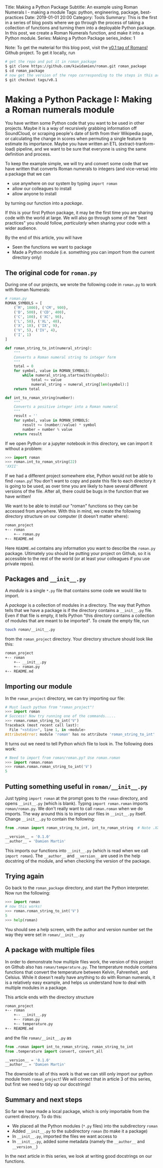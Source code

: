 Title: Making a Python Package
Subtitle: An example using Roman Numerals I - making a module 
Tags: python, engineering, package, best-practices
Date: 2019-01-01 20:00
Category: Tools
Summary: This is the first in a series of blog posts where we go through the process of taking a collection of functions and turning them into a deployable Python package. In this post, we create a Roman Numerals function, and make it into a Python module.
Series: Making a Python Package
series_index: 1

Note: To get the material for this blog post, visit the [v0.1 tag of Romans!](https://github.com/kiwidamien/Roman/tree/v0.1) Github project. To get it locally, run
```bash
# get the repo and put it in roman_package
$ git clone https://github.com/kiwidamien/roman.git roman_package
$ cd roman_package
# now get the version of the repo corresponding to the steps in this article
$ git checkout tags/v0.1
```

# Making a Python Package I: Making a Roman numerals module

You have written some Python code that you want to be used in other projects. Maybe it is a way of recursively grabbing information off SoundCloud, or scraping people's date of birth from their Wikipedia page, or calculating the change in scores when permuting a single feature to estimate its importance. Maybe you have written an ETL (extract-tranform-load) pipeline, and we want to be sure that everyone is using the same definition and process.

To keep the example simple, we will try and convert some code that we have written that converts Roman numerals to integers (and vice-versa) into a package that we can
* use anywhere on our system by typing `import roman`
* allow our colleagues to install
* allow anyone to install

by turning our function into a _package_.

If this is your first Python package, it may be the first time you are sharing code with the world at large. We will also go through some of the "best practices" you should follow, _particularly_ when sharing your code with a wider audience.

By the end of this article, you will have
* Seen the functions we want to package
* Made a Python module (i.e. something you can import from the current directory only)

## The original code for `roman.py`

During one of our projects, we wrote the following code in `roman.py` to work with Roman Numerals:
```python
# roman.py
ROMAN_SYMBOLS = [
    ('M', 1000), ('CM', 900),
    ('D', 500), ('CD', 400),
    ('C', 100), ('XC', 90),
    ('L', 50), ('XL', 40),
    ('X', 10), ('IX', 9),
    ('V', 5), ('IV', 4),
    ('I', 1)
]

def roman_string_to_int(numeral_string):
    """
    Converts a Roman numeral string to integer form
    """
    total = 0
    for symbol, value in ROMAN_SYMBOLS:
        while numeral_string.startswith(symbol):
            total += value
            numeral_string = numeral_string[len(symbol):]
    return total

def int_to_roman_string(number):
    """
    Converts a positive integer into a Roman numeral
    """
    result = ''
    for symbol, value in ROMAN_SYMBOLS:
        result += (number//value) * symbol
        number = number % value
    return result
```

If we open Python or a jupyter notebook in this directory, we can import it without a problem:
```python
>>> import roman
>>> roman.int_to_roman_string(22)
'XXII'
```

If we had a different project somewhere else, Python would not be able to find `roman.py`! You don't want to copy and paste this file to each directory it is going to be used, as over time you are likely to have several different versions of the file. After all, there could be bugs in the function that we have written!

We want to be able to install our "roman" functions so they can be accessed from anywhere. With this in mind, we create the following directory structure on our computer (it doesn't matter where):
```bash
roman_project
+-- roman
    +-- roman.py
+-- README.md
```
Here `README.md` contains any information you want to describe the `roman.py` package. Ultimately you should be putting your project on Github, so it is accessible to the rest of the world (or at least your colleagues if you use private repos).

## Packages and `__init__.py`

A _module_ is a single `*.py` file that contains some code we would like to import.

A _package_ is a collection of modules in a directory. The way that Python tells that we have a package is if the directory contains a `__init__.py` file. Even if that file is empty, it tells Python "this directory contains a collection of modules that are meant to be imported". To create the empty file, run 
```bash
touch roman/__init__.py
```
from the `roman_project` directory. Your directory structure should look like this:
```bash
roman_project
+-- roman
    +-- __init__.py
    +-- roman.py
+-- README.md
```

## Importing our module

In the `roman_project` directory, we can try importing our file:
```python
# Must lauch python from "roman_project"!
>>> import roman
# Success! Now try running one of the commands.....
>>> roman.roman_string_to_int('V')
Traceback (most recent call last):
  File "<stdin>", line 1, in <module>
AttributeError: module 'roman' has no attribute 'roman_string_to_int'
```

It turns out we need to tell Python which file to look in. The following does work:
```python
# Need to import from roman/roman.py? Use roman.roman
>>> import roman.roman
>>> roman.roman.roman_string_to_int('V')
5
```

## Putting something useful in `roman/__init__.py`
 
Just typing `import roman` at the prompt goes to the `roman` directory, and opens `__init__.py` (which is blank). Typing `import roman.roman` imports `roman/roman.py`. We don't really want to call `roman.roman` when we do imports. The way around this is to import our files in `__init__.py` itself. Change `__init__.py` to contain the following:
```python
from .roman import roman_string_to_int, int_to_roman_string  # Note .XXXXXX means "import XXXXXX.py from current directory"

__version__ = '0.1.0'
__author__ = 'Damien Martin'
```

This imports our functions into `__init__.py` (which is read when we call `import roman`). The `__author__` and `__version__` are used in the help docstring of the module, and when checking the version of the package.

## Trying again

Go back to the `roman_package` directory, and start the Python interpreter. Now run the following:
```python
>>> import roman
# now this works!
>>> roman.roman_string_to_int('V')
5
>>> help(roman) 
```
You should see a help screen, with the author and version number set the way they were set in `roman/__init__.py`

## A package with multiple files

In order to demonstrate how multiple files work, the version of this project on Github also has `roman/temperature.py`. The temperature module contains functions that convert the temperature between Kelvin, Fahrenheit, and Celsius. While it doesn't really have anything to do with Roman numerals, it is a relatively easy example, and helps us understand how to deal with multiple modules in a package.

This article ends with the directory structure
```bash
roman_project
+-- roman
    +-- __init__.py
    +-- roman.py
    +-- temperature.py
+-- README.md
```
and the file `roman/__init__.py` as 
```python
from .roman import int_to_roman_string, roman_string_to_int
from .temperature import convert, convert_all

__version__ = '0.1.0'
__author__ = 'Damien Martin'
```

The downside to all of this work is that we can still only import our python module from `roman_project`! We will correct that in article 3 of this series, but first we need to tidy up our docstrings!

## Summary and next steps

So far we have made a local package, which is only importable from the current directory. To do this:
* We placed all the Python modules (`*.py` files) into the subdirectory `roman`
* Added `__init__.py` to the subdirectory `roman` (to make it a package)
* In `__init__.py`, imported the files we want access to
* In `__init__.py`, added some metadata (namely the `__author__` and `__version__`)

In the next article in this series, we look at writing good docstrings on our functions. 
